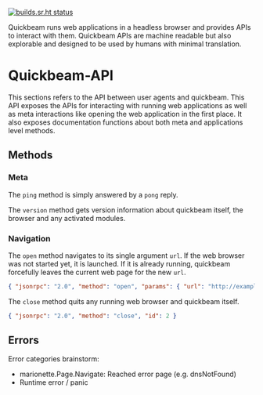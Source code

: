 [![builds.sr.ht status](https://builds.sr.ht/~michl/quickbeam.svg)](https://builds.sr.ht/~michl/quickbeam?)

Quickbeam runs web applications in a headless browser and provides APIs
to interact with them. Quickbeam APIs are machine readable but also
explorable and designed to be used by humans with minimal translation.

# Quickbeam-API

This sections refers to the API between user agents and quickbeam. This
API exposes the APIs for interacting with running web applications as
well as meta interactions like opening the web application in the first
place. It also exposes documentation functions about both meta and
applications level methods.

## Methods

### Meta

The `ping` method is simply answered by a `pong` reply.

The `version` method gets version information about quickbeam itself,
the browser and any activated modules.

### Navigation

The `open` method navigates to its single argument `url`. If the web
browser was not started yet, it is launched. If it is already running,
quickbeam forcefully leaves the current web page for the new `url`.

``` json
{ "jsonrpc": "2.0", "method": "open", "params": { "url": "http://example.com" }, "id": 1 }
```

The `close` method quits any running web browser and quickbeam itself.

``` json
{ "jsonrpc": "2.0", "method": "close", "id": 2 }
```

## Errors

Error categories brainstorm:

-   marionette.Page.Navigate: Reached error page (e.g. dnsNotFound)
-   Runtime error / panic
